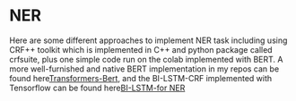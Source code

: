 # NER

Here are some different approaches to implement NER task including using CRF++ toolkit which is implemented in C++ and python package called crfsuite, plus one simple code run on the colab
implemented with BERT. A more well-furnished and native BERT implementation in my repos can be found here[Transformers-Bert](https://github.com/Konic-NLP/Transformers-NER), and the BI-LSTM-CRF implemented with Tensorflow can be found here[BI-LSTM-for NER](https://github.com/Konic-NLP/BI-LSTM-for-NER)
